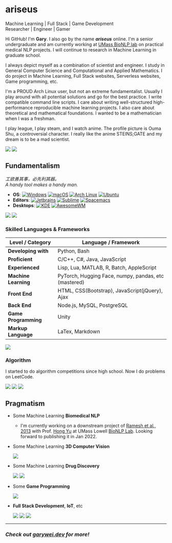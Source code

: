 # ariseus

Machine Learning | Full Stack | Game Development <br>
Researcher | Engineer | Gamer

Hi GitHub! I'm **Gary**. I also go by the name ***ariseus*** online. I'm a
senior undergraduate and am currently working
at [UMass BioNLP lab](https://bio-nlp.org/) on practical medical NLP projects.
I will continue to research in Machine Learning in graduate school.

I always depict myself as a combination of scientist and engineer. I study in
General Computer Science and Computational and Applied Mathematics. I do
project in Machine Learning, Full Stack websites, Serverless websites, Game
programming, etc.

I'm a PROUD Arch Linux user, but not an extreme fundamentalist. Usually I play
around with all potential solutions and go for the best practice. I write
compatible command line scripts. I care about writing well-structured
high-performance reproducible machine learning projects. I also care about
theoretical and mathematical foundations. I wanted to be a mathematician when I
was a freshman.

I play league, I play steam, and I watch anime. The profile picture is Ouma
Shu, a controversial character. I really like the anime STEINS;GATE and my
dream is to be a mad scientist.

![](https://github-readme-stats.vercel.app/api?username=garywei944&show_icons=true&layout=compact)
![](https://github-readme-stats.vercel.app/api/top-langs/?username=garywei944&layout=compact)

## Fundamentalism

*工欲善其事，必先利其器。<br>
A handy tool makes a handy man.*

- **OS**:
  [![Windows](https://img.shields.io/badge/Windows-10-66ccff?logo=windows&logoColor=white)](https://github.com/garywei944/eva_windows)
  [![macOS](https://img.shields.io/badge/macOS-Big%20Sur-66ffcc?logo=apple&logoColor=white)](https://www.apple.com/macos/big-sur/)
  [![Arch Linux](https://img.shields.io/badge/Arch%20Linux-latest-ccff66?logo=arch%20linux&logoColor=white)](https://github.com/garywei944/eva_arch)
  [![Ubuntu](https://img.shields.io/badge/Ubuntu-20.04-ffcc66?logo=ubuntu&logoColor=white)](https://github.com/garywei944/eva_ubuntu)
- **Editors**:
  [![Jetbrains](https://img.shields.io/badge/Jetbrains-IDE-ffcc66?logo=jetbrains&logoColor=white)](https://www.jetbrains.com/products/)
  [![Sublime](https://img.shields.io/badge/Sublime%20Text-4-ff66cc?logo=sublime%20text&logoColor=white)](https://github.com/garywei944/eva_st3)
  [![Spacemacs](https://img.shields.io/badge/Spacemacs-evil-cc66ff?logo=spacemacs&logoColor=white)](https://github.com/garywei944/.spacemacs.d)
- **Desktops**:
  [![KDE](https://img.shields.io/badge/DE-KDE-e6770b?logo=kde&logoColor=white)](https://github.com/garywei944/eva_arch)
  [![AwesomeWM](https://img.shields.io/badge/WM-AwesomeWM-d3290f?logo=awesomewm&logoColor=white)](https://github.com/garywei944/eva_arch/tree/main/.config/awesome)

![](https://github-readme-stats.vercel.app/api/pin/?username=garywei944&repo=eva_arch&theme=light)
![](https://github-readme-stats.vercel.app/api/pin/?username=garywei944&repo=eva_init&theme=light)

### Skilled Languages & Frameworks

| Level / Category     | Language / Framework                                 |
|----------------------|------------------------------------------------------|
| **Developing with**  | Python, Bash                                         |
| **Proficient**       | C/C++, C#, Java, JavaScript                          |
| **Experienced**      | Lisp, Lua, MATLAB, R, Batch, AppleScript             |
| **Machine Learning** | PyTorch, Hugging Face, numpy, pandas, etc (mastered) |
| **Front End**        | HTML, CSS(Bootstrap), JavaScript(jQuery), Ajax       |
| **Back End**         | Node.js, MySQL, PostgreSQL                           |
| **Game Programming** | Unity                                                |
| **Markup Language**  | LaTex, Markdown                                      |

![](https://github-readme-stats.vercel.app/api/wakatime?username=garywei944&layout=compact)

### Algorithm
I started to do algorithm competitions since high school. Now I do problems on LeetCode.

![](https://github-readme-stats.vercel.app/api/pin/?username=garywei944&repo=LeetCode&theme=light)
![](https://github-readme-stats.vercel.app/api/pin/?username=garywei944&repo=aris_vijos&theme=light)
![](https://github-readme-stats.vercel.app/api/pin/?username=garywei944&repo=aris_iac&theme=light)

## Pragmatism

- Some Machine Learning **Biomedical NLP**
    - I'm currently working on a downstream project
      of [Ramesh et al., 2013](https://pubmed.ncbi.nlm.nih.gov/23920650/) with
      Prof. [Hong Yu](https://www.uml.edu/sciences/computer-science/faculty/yu-hong.aspx)
      at UMass Lowell [BioNLP Lab](https://bio-nlp.org/). Looking forward to
      publishing it in Jan 2022.

- Some Machine Learning **3D Computer Vision**

  ![](https://github-readme-stats.vercel.app/api/pin/?username=garywei944&repo=KPConv-PyTorch-ShapeNet-Part)

- Some Machine Learning **Drug Discovery**

  ![](https://github-readme-stats.vercel.app/api/pin/?username=garywei944&repo=FMol&theme=light)
  ![](https://github-readme-stats.vercel.app/api/pin/?username=garywei944&repo=aris_kaggle_lish-moa&theme=light)

- Some **Game Programming**

  ![](https://github-readme-stats.vercel.app/api/pin/?username=garywei944&repo=Untitled-Tower-Defense&theme=light)

- **Full Stack Development**, **IoT**, etc

  ![](https://github-readme-stats.vercel.app/api/pin/?username=garywei944&repo=garywei.dev&theme=light)
  ![](https://github-readme-stats.vercel.app/api/pin/?username=garywei944&repo=CG3-Blog-Platform&theme=light)
  ![](https://github-readme-stats.vercel.app/api/pin/?username=garywei944&repo=Reconnect-Unihack21_Devil_Otter&theme=light)

---

### ***Check out [garywei.dev](https://www.garywei.dev.) for more!***
